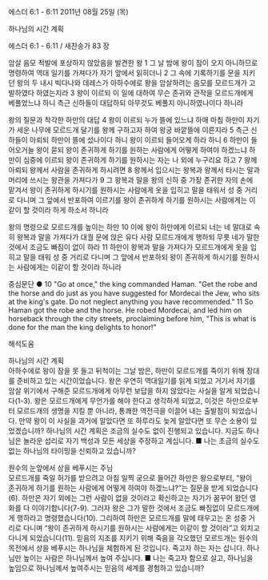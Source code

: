 에스더 6:1 - 6:11 
2011년 08월 25일 (목)

하나님의 시간 계획



에스더 6:1 - 6:11 / 새찬송가 83 장


암살 음모 적발에 포상하지 않았음을 발견한 왕
1 그 날 밤에 왕이 잠이 오지 아니하므로 명령하여 역대 일기를 가져다가 자기 앞에서 읽히더니 2 그 속에 기록하기를 문을 지키던 왕의 두 내시 빅다나와 데레스가 아하수에로 왕을 암살하려는 음모를 모르드개가 고발하였다 하였는지라 3 왕이 이르되 이 일에 대하여 무슨 존귀와 관작을 모르드개에게 베풀었느냐 하니 측근 신하들이 대답하되 아무것도 베풀지 아니하였나이다 하니라   

왕의 질문과 착각한 하만의 대답 
4 왕이 이르되 누가 뜰에 있느냐 하매 마침 하만이 자기가 세운 나무에 모르드개 달기를 왕께 구하고자 하여 왕궁 바깥뜰에 이른지라 5 측근 신하들이 아뢰되 하만이 뜰에 섰나이다 하니 왕이 이르되 들어오게 하라 하니 6 하만이 들어오거늘 왕이 묻되 왕이 존귀하게 하기를 원하는 사람에게 어떻게 하여야 하겠느냐 하만이 심중에 이르되 왕이 존귀하게 하기를 원하시는 자는 나 외에 누구리요 하고 7 왕께 아뢰되 왕께서 사람을 존귀하게 하시려면 8 왕께서 입으시는 왕복과 왕께서 타시는 말과 머리에 쓰시는 왕관을 가져다가 9 그 왕복과 말을 왕의 신하 중 가장 존귀한 자의 손에 맡겨서 왕이 존귀하게 하시기를 원하시는 사람에게 옷을 입히고 말을 태워서 성 중 거리로 다니며 그 앞에서 반포하여 이르기를 왕이 존귀하게 하기를 원하시는 사람에게는 이같이 할 것이라 하게 하소서 하니라   

왕의 명령으로 모르드개를 높이는 하만 
10 이에 왕이 하만에게 이르되 너는 네 말대로 속히 왕복과 말을 가져다가 대궐 문에 앉은 유다 사람 모르드개에게 행하되 무릇 네가 말한 것에서 조금도 빠짐이 없이 하라 11 하만이 왕복과 말을 가져다가 모르드개에게 옷을 입히고 말을 태워 성 중 거리로 다니며 그 앞에서 반포하되 왕이 존귀하게 하시기를 원하시는 사람에게는 이같이 할 것이라 하니라   

중심문단 ● 10 "Go at once," the king commanded Haman. "Get the robe and the horse and do just as you have suggested for Mordecai the Jew, who sits at the king's gate. Do not neglect anything you have recommended." 11 So Haman got the robe and the horse. He robed Mordecai, and led him on horseback through the city streets, proclaiming before him, "This is what is done for the man the king delights to honor!"

해석도움





하나님의 시간 계획  
아하수에로 왕이 잠을 못 들고 뒤척이는 그날 밤은, 하만이 모르드개를 죽이기 위해 장대를 준비하고 있는 시간이었습니다. 왕은 우연히 역대일기를 읽게 되었고 거기서 자기를 암살 위기에서 구해준 모르드개에게 아무런 보답을 하지 않았다는 사실을 알게 되었습니다(1-3). 왕은 모르드개에게 무언가를 해야 한다고 생각하게 되었고, 이것은 하만으로부터 모르드개의 생명을 지킬 뿐 아니라, 통쾌한 역전극을 이끌어 내는 출발점이 되었습니다. 만약 왕이 이 사실을 과거에 알았다면 또 하루라도 늦게 알았다면 또 무슨 소용이 있었겠습니까? 하나님의 시간 계획은 조금의 실수도 없이 진행되고 있습니다. 지금도 하나님은 놀라운 섭리로 자기 백성과 모든 세상을 주장하고 계십니다. 
■ 나는 조금의 실수도 없는 하나님의 타이밍을 신뢰하고 있습니까? 

원수의 눈앞에서 상을 베푸시는 주님  
모르드개를 죽일 허가를 받으려고 아침 일찍 궁으로 들어간 하만은 왕으로부터, “왕이 존귀하게 하기를 원하는 사람에게 어떻게 하여야 하겠느냐?”는 질문을 받게 되었습니다(6). 하만은 자기 외에는 그런 사람이 없을 것이라고 확신하고는 자기가 꿈꾸어 왔던 영화를 다 이야기합니다(7-9). 그러자 왕은 그가 말한 것에서 조금도 빠짐없이 모르드개에게 행하라고 명령했습니다(10). 그리하여 하만은 모르드개를 말에 태우고는 온 성중 거리로 다니며 “왕이 존귀하게 하시기를 원하시는 사람에게는 이같이 할 것이라”고 외치고 다니게 되었습니다(11). 믿음의 지조를 지키기 위해 죽음을 각오했던 모르드개는 원수의 목전에서 상을 베푸시는 하나님을 체험하게 된 것입니다. 죽고자 하는 자는 삽니다. 하나님만 높이는 사람은 하나님께서 높여 주십니다.
■ 나는 죽고자 함으로 살고, 하나님을 높임으로 하나님께서 높여주시는 믿음의 세계를 경험하고 있습니까?